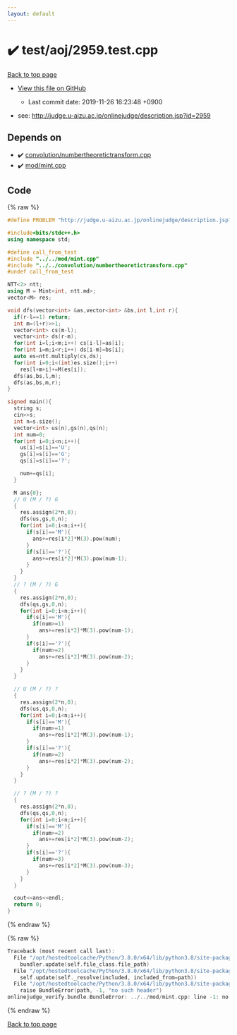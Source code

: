 ```yaml
---
layout: default
---
```


<!-- mathjax config similar to math.stackexchange -->
<script type="text/javascript" async
  src="https://cdnjs.cloudflare.com/ajax/libs/mathjax/2.7.5/MathJax.js?config=TeX-MML-AM_CHTML">
</script>
<script type="text/x-mathjax-config">
  MathJax.Hub.Config({
    TeX: { equationNumbers: { autoNumber: "AMS" }},
    tex2jax: {
      inlineMath: [ ['$','$'] ],
      processEscapes: true
    },
    "HTML-CSS": { matchFontHeight: false },
    displayAlign: "left",
    displayIndent: "2em"
  });
</script>

<script type="text/javascript" src="https://cdnjs.cloudflare.com/ajax/libs/jquery/3.4.1/jquery.min.js"></script>
<script src="https://cdn.jsdelivr.net/npm/jquery-balloon-js@1.1.2/jquery.balloon.min.js" integrity="sha256-ZEYs9VrgAeNuPvs15E39OsyOJaIkXEEt10fzxJ20+2I=" crossorigin="anonymous"></script>
<script type="text/javascript" src="../../../assets/js/copy-button.js"></script>
<link rel="stylesheet" href="../../../assets/css/copy-button.css" />


# :heavy_check_mark: test/aoj/2959.test.cpp

<a href="../../../index.html">Back to top page</a>

* <a href="{{ site.github.repository_url }}/blob/master/test/aoj/2959.test.cpp">View this file on GitHub</a>
    - Last commit date: 2019-11-26 16:23:48 +0900


* see: <a href="http://judge.u-aizu.ac.jp/onlinejudge/description.jsp?id=2959">http://judge.u-aizu.ac.jp/onlinejudge/description.jsp?id=2959</a>


## Depends on

* :heavy_check_mark: <a href="../../../library/convolution/numbertheoretictransform.cpp.html">convolution/numbertheoretictransform.cpp</a>
* :heavy_check_mark: <a href="../../../library/mod/mint.cpp.html">mod/mint.cpp</a>


## Code

<a id="unbundled"></a>
{% raw %}
```cpp
#define PROBLEM "http://judge.u-aizu.ac.jp/onlinejudge/description.jsp?id=2959"

#include<bits/stdc++.h>
using namespace std;

#define call_from_test
#include "../../mod/mint.cpp"
#include "../../convolution/numbertheoretictransform.cpp"
#undef call_from_test

NTT<2> ntt;
using M = Mint<int, ntt.md>;
vector<M> res;

void dfs(vector<int> &as,vector<int> &bs,int l,int r){
  if(r-l==1) return;
  int m=(l+r)>>1;
  vector<int> cs(m-l);
  vector<int> ds(r-m);
  for(int i=l;i<m;i++) cs[i-l]=as[i];
  for(int i=m;i<r;i++) ds[i-m]=bs[i];
  auto es=ntt.multiply(cs,ds);
  for(int i=0;i<(int)es.size();i++)
    res[l+m+i]+=M(es[i]);
  dfs(as,bs,l,m);
  dfs(as,bs,m,r);
}

signed main(){
  string s;
  cin>>s;
  int n=s.size();
  vector<int> us(n),gs(n),qs(n);
  int num=0;
  for(int i=0;i<n;i++){
    us[i]=s[i]=='U';
    gs[i]=s[i]=='G';
    qs[i]=s[i]=='?';

    num+=qs[i];
  }

  M ans{0};
  // U (M / ?) G
  {
    res.assign(2*n,0);
    dfs(us,gs,0,n);
    for(int i=0;i<n;i++){
      if(s[i]=='M'){
        ans+=res[i*2]*M(3).pow(num);
      }
      if(s[i]=='?'){
        ans+=res[i*2]*M(3).pow(num-1);
      }
    }
  }
  // ? (M / ?) G
  {
    res.assign(2*n,0);
    dfs(qs,gs,0,n);
    for(int i=0;i<n;i++){
      if(s[i]=='M'){
        if(num>=1)
          ans+=res[i*2]*M(3).pow(num-1);
      }
      if(s[i]=='?'){
        if(num>=2)
          ans+=res[i*2]*M(3).pow(num-2);
      }
    }
  }

  // U (M / ?) ?
  {
    res.assign(2*n,0);
    dfs(us,qs,0,n);
    for(int i=0;i<n;i++){
      if(s[i]=='M'){
        if(num>=1)
          ans+=res[i*2]*M(3).pow(num-1);
      }
      if(s[i]=='?'){
        if(num>=2)
          ans+=res[i*2]*M(3).pow(num-2);
      }
    }
  }

  // ? (M / ?) ?
  {
    res.assign(2*n,0);
    dfs(qs,qs,0,n);
    for(int i=0;i<n;i++){
      if(s[i]=='M'){
        if(num>=2)
          ans+=res[i*2]*M(3).pow(num-2);
      }
      if(s[i]=='?'){
        if(num>=3)
          ans+=res[i*2]*M(3).pow(num-3);
      }
    }
  }

  cout<<ans<<endl;
  return 0;
}

```
{% endraw %}

<a id="bundled"></a>
{% raw %}
```cpp
Traceback (most recent call last):
  File "/opt/hostedtoolcache/Python/3.8.0/x64/lib/python3.8/site-packages/onlinejudge_verify/docs.py", line 345, in write_contents
    bundler.update(self.file_class.file_path)
  File "/opt/hostedtoolcache/Python/3.8.0/x64/lib/python3.8/site-packages/onlinejudge_verify/bundle.py", line 156, in update
    self.update(self._resolve(included, included_from=path))
  File "/opt/hostedtoolcache/Python/3.8.0/x64/lib/python3.8/site-packages/onlinejudge_verify/bundle.py", line 54, in _resolve
    raise BundleError(path, -1, "no such header")
onlinejudge_verify.bundle.BundleError: ../../mod/mint.cpp: line -1: no such header

```
{% endraw %}

<a href="../../../index.html">Back to top page</a>

